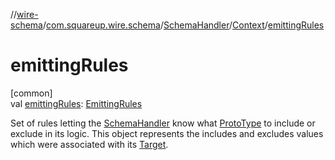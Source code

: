 //[wire-schema](../../../../index.md)/[com.squareup.wire.schema](../../index.md)/[SchemaHandler](../index.md)/[Context](index.md)/[emittingRules](emitting-rules.md)

# emittingRules

[common]\
val [emittingRules](emitting-rules.md): [EmittingRules](../../-emitting-rules/index.md)

Set of rules letting the [SchemaHandler](../index.md) know what [ProtoType](../../-proto-type/index.md) to include or exclude in its logic. This object represents the includes and excludes values which were associated with its [Target](https://kotlinlang.org/api/latest/jvm/stdlib/kotlin.annotation/-target/index.html).
